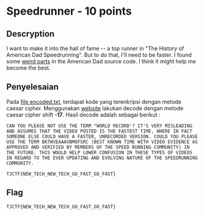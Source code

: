 # Speedrunner - 10 points
## Descryption

I want to make it into the hall of fame -- a top runner in "The History of American Dad Speedrunning". But to do that, I'll need to be faster. I found some [weird parts](./encoded.txt) in the American Dad source code. I think it might help me become the best.

## Penyelesaian

Pada [file encoded.txt](./encoded.txt), terdapat kode yang terenkripsi dengan metode caesar cipher. Menggunakan [website](https://cryptii.com/pipes/caesar-cipher) lakukan decode dengan metode caesar cipher shift **-17**. Hasil decode adalah sebagai berikut :

```
CAN YOU PLEASE NOT USE THE TERM "WORLD RECORD'? IT'S VERY MISLEADING AND ASSUMES THAT THE VIDEO POSTED IS THE FASTEST TIME, WHERE IN FACT SOMEONE ELSE COULD HAVE A FASTER, UNRECORDED VERSION. COULD YOU PLEASE USE THE TERM BKTWVEAAAVBMOFSRC (BEST KNOWN TIME WITH VIDEO EVIDENCE AS APPROVED AND VERIFIED BY MEMBERS OF THE SPEED RUNNING COMMUNITY) IN THE FUTURE. THIS WOULD HELP LOWER CONFUSION IN THESE TYPES OF VIDEOS IN REGARD TO THE EVER UPDATING AND EVOLVING NATURE OF THE SPEEDRUNNING COMMUNITY. 

TJCTF{NEW_TECH_NEW_TECH_GO_FAST_GO_FAST}
```

## Flag

```
TJCTF{NEW_TECH_NEW_TECH_GO_FAST_GO_FAST}
```